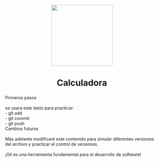 <div align="center">
  <img height="200" src="https://img.freepik.com/premium-vector/calculator-cartoon-character-walkiing-with-cute-face-illustration-hand-drawing-vector_772546-1026.jpg"  />
</div>

###

<h1 align="center">Calculadora</h1>

###

<p align="left">Primeros pasos<br><br>se usara este texto para practicar:<br>- git add<br>- git commit<br>- git push<br>Cambios futuros<br><br>Más adelante modificaré este contenido para simular diferentes versiones del archivo y practicar el control de versiones.<br><br>¡Git es una herramienta fundamental para el desarrollo de software!</p>

###
